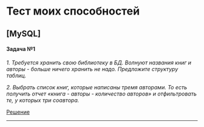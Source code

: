# Тест моих способностей

## [MySQL] 

#### Задача №1

*1. Требуется хранить свою библиотеку в БД. Волнуют названия книг и авторы - больше ничего хранить не надо. Предложите структуру таблиц.*

*2. Выбрать список книг, которые написаны тремя авторами. То есть получить отчет «книга - авторы - количество авторов» и отфильтровать те, у которых три соавтора.*

[Решение](https://github.com/Disciple57/test-my-skills/blob/main/MySQL/libray.sql)

<hr>